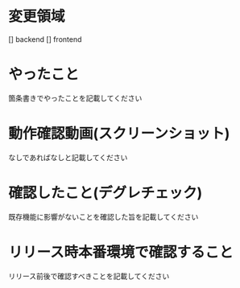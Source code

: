 # 変更領域

[] backend
[] frontend

# やったこと

箇条書きでやったことを記載してください

# 動作確認動画(スクリーンショット)

なしであればなしと記載してください

# 確認したこと(デグレチェック)

既存機能に影響がないことを確認した旨を記載してください

# リリース時本番環境で確認すること

リリース前後で確認すべきことを記載してください
